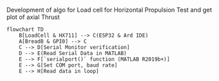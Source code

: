 Development of algo for Load cell for Horizontal Propulsion Test and get plot of axial Thrust 

```mermaid
flowchart TD
    B[LoadCell & HX711] --> C(ESP32 & Ard IDE)
    A[BreadB & GPI0] --> C
    C --> D[Serial Monitor verification]
    D --> E(Read Serial Data in MATLAB)
    E --> F[`serialport()` function (MATLAB R2019b+)]
    E --> G[Set COM port, baud rate]
    E --> H[Read data in loop]
    
   
  ```
